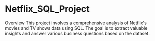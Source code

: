 # Netflix_SQL_Project
Overview This project involves a comprehensive analysis of Netflix's movies and TV shows data using SQL. The goal is to extract valuable insights and answer various business questions based on the dataset.
